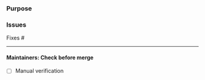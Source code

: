 ### Purpose
<!-- Short description of the issue you are going to solve with this PR. -->

### Issues
<!-- Link github issues that are going to be solved with this PR. Format should be: Fixes #123 -->
Fixes #

---
#### Maintainers: Check before merge
- [ ] Manual verification
